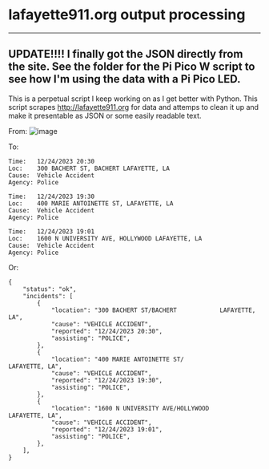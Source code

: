 # lafayette911.org output processing
---------------------------------------
UPDATE!!!!
I finally got the JSON directly from the site.  See the folder for the Pi Pico W script to see how I'm using the data with a Pi Pico LED.
---------------------------------------


This is a perpetual script I keep working on as I get better with Python.
This script scrapes http://lafayette911.org for data and attemps to clean it up and make it presentable as JSON or some easily readable text.

From:
![image](https://github.com/adammelancon/lafayette911/assets/3197653/f6b8fbdf-cbdf-4df3-a19a-4ab4b25d205e)

To:
```
Time:   12/24/2023 20:30
Loc:    300 BACHERT ST, BACHERT LAFAYETTE, LA
Cause:  Vehicle Accident
Agency: Police

Time:   12/24/2023 19:30
Loc:    400 MARIE ANTOINETTE ST, LAFAYETTE, LA
Cause:  Vehicle Accident
Agency: Police

Time:   12/24/2023 19:01
Loc:    1600 N UNIVERSITY AVE, HOLLYWOOD LAFAYETTE, LA
Cause:  Vehicle Accident
Agency: Police
```
Or:

```
{
    "status": "ok",
    "incidents": [
        {
            "location": "300 BACHERT ST/BACHERT            LAFAYETTE, LA",
            "cause": "VEHICLE ACCIDENT",
            "reported": "12/24/2023 20:30",
            "assisting": "POLICE",
        },
        {
            "location": "400 MARIE ANTOINETTE ST/            LAFAYETTE, LA",
            "cause": "VEHICLE ACCIDENT",
            "reported": "12/24/2023 19:30",
            "assisting": "POLICE",
        },
        {
            "location": "1600 N UNIVERSITY AVE/HOLLYWOOD            LAFAYETTE, LA",
            "cause": "VEHICLE ACCIDENT",
            "reported": "12/24/2023 19:01",
            "assisting": "POLICE",
        },
    ],
}
```

